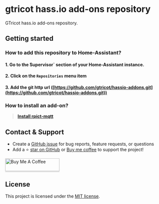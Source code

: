 # gtricot hass.io add-ons repository

GTricot hass.io add-ons repository.

## Getting started

### How to add this repository to Home-Assistant?

#### 1. Go to the ̀Supervisor` section of your Home-Assistant instance.

#### 2. Click on the `Repositories` menu item

#### 3. Add the git http url ([https://github.com/gtricot/hassio-addons.git](https://github.com/gtricot/hassio-addons.git))

### How to install an add-on?

> [**Install rpict-mqtt**](rpict-mqtt/README.md)

## Contact & Support
- Create a [GitHub issue](https://github.com/gtricot/hassio-addons/issues) for bug reports, feature requests, or questions
- Add a ⭐️ [star on GitHub](https://github.com/gtricot/hassio-addons) or [Buy me coffee](https://www.buymeacoffee.com/gtricot)&nbsp;to support the project!

<a href="https://www.buymeacoffee.com/gtricot" target="_blank"><img src="https://www.buymeacoffee.com/assets/img/custom_images/orange_img.png" alt="Buy Me A Coffee" style="height: 41px !important;width: 174px !important;box-shadow: 0px 3px 2px 0px rgba(190, 190, 190, 0.5) !important;-webkit-box-shadow: 0px 3px 2px 0px rgba(190, 190, 190, 0.5) !important;" ></a>

## License
This project is licensed under the [MIT license](https://github.com/gtricot/hassio-addons/blob/master/LICENSE).
